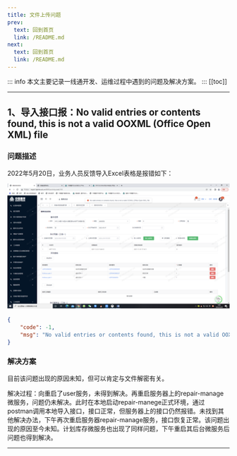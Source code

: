 ```yaml
---
title: 文件上传问题
prev:
  text: 回到首页
  link: /README.md
next:
  text: 回到首页
  link: /README.md
---
```

::: info
本文主要记录一线通开发、运维过程中遇到的问题及解决方案。
:::
[[toc]]

***
## 1、导入接口报：No valid entries or contents found, this is not a valid OOXML (Office Open XML) file

### 问题描述

2022年5月20日，业务人员反馈导入Excel表格是报错如下：

![image-20220520134629084](image-20220520134629084.png)

```json
{
    "code": -1,
    "msg": "No valid entries or contents found, this is not a valid OOXML (Office Open XML) file"
}
```

### 解决方案

目前该问题出现的原因未知，但可以肯定与文件解密有关。

解决过程：向重启了user服务，未得到解决。再重启服务器上的repair-manage微服务，问题仍未解决。此时在本地启动repair-manege正式环境，通过postman调用本地导入接口，接口正常，但服务器上的接口仍然报错。未找到其他解决办法，下午再次重启服务器repair-manage服务，接口恢复正常。该问题出现的原因至今未知。计划库存微服务也出现了同样问题，下午重启其后台微服务后问题也得到解决。

***
